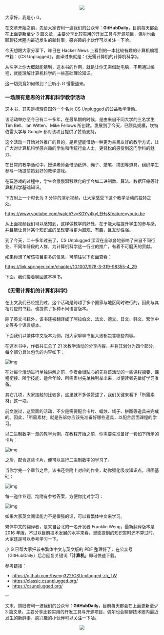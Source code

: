 <p align="center">
   <img src="https://mmbiz.qpic.cn/mmbiz_jpg/uDRkMWLia28hR7ISjk5UWwRuibia4qPJxXHT4NhbNMwJsnnVhVESVAib3FB2ZSDxCL6ru2d62Iz393vts2m2oh9Lsw/640">
</p>

大家好，我是小 G。

在文章开始之前，先给大家安利一波我们的公众号：**GitHubDaily**，目前每天都会在上面更新至少 3 篇文章，主要分享比较实用的开发工具与开源项目，偶尔也会聊聊技术圈内最近发生的新鲜事，感兴趣的小伙伴可以关注一下哈。

今天想跟大家分享下，昨日在 Hacker News 上看到的一本比较有趣的计算机编程书籍：《CS Unplugged》，直译过来就是：《无需计算机的计算机科学》。

从名字上你大概就能猜到，这本书的作用，就是让你无需借助电脑，不用通过编程，就能理解计算机科学的一些基础理论知识。

这一切究竟如何做到？且听小 G 慢慢道来。

### 一场颇有意思的计算机科学教学活动

这本书，其实是梳理自国外一个名为 CS Unplugged 的公益教学活动。

该活动举办至今已有二十多年，在最早期的时候，是由来自不同大学的三名学生 Tim Bell、Ian Witten、Mike Fellows 所创建。发展到了今天，已颇具规模，坎特伯雷大学与 Google 都对该项目提供了赞助支持。

这个活动一开始对外推广的目的，是希望能借助一种更为亲民友好的教学方式，让广大对计算机科学感兴趣的学生和传统行业人士，更轻松的感受到这门学科的魅力。

在日常的教学活动中，授课老师会借助纸牌、绳子、蜡笔、拼图等道具，组织学生参与一场提前策划好的教学游戏。

在玩游戏的过程中，学生会慢慢潜移默化的学会如二进制数、算法、数据压缩等计算机科学基础知识。

下方附上一个时长为 3 分钟的演示视频，让大家感受下这个教学活动的独特之处。

https://www.youtube.com/watch?v=KOYy4kyLEHs&feature=youtu.be

从上面视频我们可以感知到，这样做教学的好处，在于能大幅提升学生的参与感，并且能让具体某个知识点的呈现变得更为直观、有趣，且互动性强。

到了今天，二十多年过去了，CS Unplugged 深深在全球各地影响了来自不同行业、不同年龄段的人群，为计算机科学这一行业的推广，有着不可磨灭的贡献。

如果你想了解该项目更多的信息，可前往以下页面查看：

https://link.springer.com/chapter/10.1007/978-3-319-98355-4_29

下面，我们接着聊回这本神书。

### 《无需计算机的计算机科学》

在上文我们已经提到过，这个活动是跨越了多个国家与地区同时进行的，因此与其相对应的书籍，也提供了多种不同语言版本。

除了英文书籍外，该书还被翻译成了阿拉伯文、法文、德文、日文、韩文、繁体中文等多个语言版本。

下面我们以繁体中文版本为例，跟大家聊聊书里大致都包含哪些内容。

在这本书中，作者共汇总了 21 次教学活动的分享内容，并将其划分为四个部分，每个部分具体包含的内容如下：

![img](https://mmbiz.qpic.cn/mmbiz_jpg/uDRkMWLia28hR7ISjk5UWwRuibia4qPJxXHu5bQMoibLTx9ThWzLULlsOQ4X6qYODAUbicgCzK7IrmWtQlEEaial54wA/640?wx_fmt=jpeg&tp=webp&wxfrom=5&wx_lazy=1&wx_co=1)

在对每个活动进行单独讲解之前，作者会很贴心的先将该活动的一些课程摘要、课程衔接、所学技能、适合年龄、所需素材先单独列举出来，以便读者先做好学习准备。

其它几项，大家接触的比较多，这里就不多做赘述了，我们关键来看下「所需素材」这一项。

前文说过，这里面的活动，不少是需要配合卡片、蜡烛、绳子、拼图等道具来完成的。因此，「所需素材」就是告诉你应该先准备好哪些道具，以配合后面课程的学习。

以二进制数字一章的教学为例，在教程开始之前，你需要先准备好一套如下所示的卡片：

![img](https://mmbiz.qpic.cn/mmbiz_png/uDRkMWLia28hR7ISjk5UWwRuibia4qPJxXHFICcHAWkkqpKyEptQI6YA095u2hqZWLiczTU2gOzSgRmLKBmoQOFKRA/640)

之后，配合这些卡片，便可以进行二进制数字的学习了。

当你学完一个章节之后，该书还会附上对应的作业，助你强化吸收知识点，巩固基础：

![img](https://mmbiz.qpic.cn/mmbiz_png/uDRkMWLia28hR7ISjk5UWwRuibia4qPJxXHpLCVvtZvtjgnTHmzymzfjgJQk6TkmGXP9mpia8SoDFozKxqvRoiaahZQ/640)

每一道作业题，均附有参考答案，方便你比对学习：

![img](https://mmbiz.qpic.cn/mmbiz_png/uDRkMWLia28hR7ISjk5UWwRuibia4qPJxXHz88E1IKQic6DDZXoM0oo25tExGrAdR0B7fDwRic01VTQQxxsSqjRAzbQ/640)

如果大家英文阅读能力不是很强的话，可以看繁体中文来学习。

繁体中文的翻译者，是来自台北的一名开发者 Franklin Weng，最新翻译版本是 2016 年版，不过以目前技术发展的水平来看，里面提到的知识暂时还不算过时，大家还是可以参考学习一下。

小 G 已帮大家把该书繁体中文与英文版的 PDF 整理好了，在公众号（GitHubDaily）后台回复关键词「**计算机**」即可快速下载。

参考链接：

- https://github.com/fweng322/CSUnplugged-zh_TW
- https://classic.csunplugged.org/
- https://csunplugged.org/

--

文末，照旧安利一波我们的公众号：**GitHubDaily**，目前每天都会在上面更新至少 3 篇文章，主要分享比较实用的开发工具与开源项目，偶尔也会聊聊技术圈内最近发生的新鲜事，感兴趣的小伙伴可以关注一下哈。

<p align="center">
   <img src="https://raw.githubusercontent.com/GitHubDaily/GitHubDaily/master/assets/weixin.png">
</p>